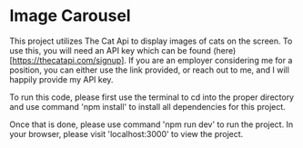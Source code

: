 # Image Carousel

This project utilizes The Cat Api to display images of cats on the screen. To use this, you will need an API key which can be found (here)[https://thecatapi.com/signup]. If you are an employer considering me for a position, you can either use the link provided, or reach out to me, and I will happily provide my API key.

To run this code, please first use the terminal to cd into the proper directory and use command 'npm install' to install all dependencies for this project.

Once that is done, please use command 'npm run dev' to run the project. In your browser, please visit 'localhost:3000' to view the project.
